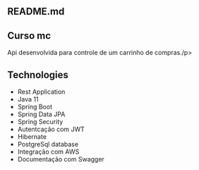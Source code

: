 <h2>
  README.md
</h2>


<div class="Box-body px-5 pb-5">
  <article class="markdown-body entry-content container-lg" itemprop="text">
      <h1>
       <a id="user-content-readings-application" class="anchor" aria-hidden="true" href="#readings-application"></a>
       Curso mc
      </h1>
      <p>Api desenvolvida para controle de um carrinho de compras./p>
      <h1><a id="user-content-technologies" class="anchor" aria-hidden="true" href="#technologies"></a>
        Technologies
      </h1>
      <ul>
        <li>Rest Application</li>
        <li>Java 11</li>
        <li>Spring Boot</li>
        <li>Spring Data JPA</li>
        <li>Spring Security</li>
        <li>Autentcação com JWT</li>
        <li>Hibernate</li>
        <li>PostgreSql database</li>
        <li>Integração com AWS</li>
        <li>Documentação com Swagger</li>
      </ul>
    </article>
  </div>
</div>
